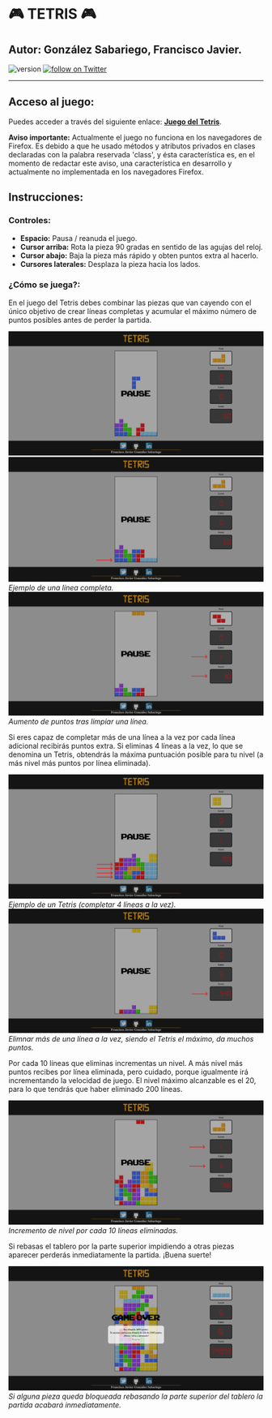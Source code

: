 # :video_game: TETRIS :video_game:
## Autor: González Sabariego, Francisco Javier.

<div style="text-align: left;">
    <img src="https://img.shields.io/badge/version-1.0.0-blue" alt="version">
    <a href="https://twitter.com/intent/follow?screen_name=Fco_Javier_Glez" target="_blank">
        <img src="https://img.shields.io/twitter/follow/Fco_Javier_Glez?style=social&logo=twitter" alt="follow on Twitter">
    </a>
</div>

---

## Acceso al juego:

Puedes acceder a través del siguiente enlace: **[Juego del Tetris](https://fcojavierglez.github.io/tetris_js/)**.

<p style="text-aling: justify;">
    <b>Aviso importante:</b> Actualmente el juego no funciona en los navegadores de Firefox. Es debido a que he usado métodos y atributos privados en clases declaradas con la palabra reservada 'class', y ésta característica es, en el momento de redactar este aviso, una característica en desarrollo y actualmente no implementada en los navegadores Firefox.
</p>

## Instrucciones:

### Controles:

- **Espacio:** Pausa / reanuda el juego.
- **Cursor arriba:** Rota la pieza 90 gradas en sentido de las agujas del reloj.
- **Cursor abajo:** Baja la pieza más rápido y obten puntos extra al hacerlo.
- **Cursores laterales:** Desplaza la pieza hacia los lados.

### ¿Cómo se juega?:

<p style="text-aling: justify;">
    En el juego del Tetris debes combinar las piezas que van cayendo con el único objetivo de crear líneas completas y acumular el máximo número de puntos posibles antes de perder la partida.
</p>

![captura1](img_readme/captura1.png)
![captura2](img_readme/captura2.png)  *Ejemplo de una línea completa.*
![captura3](img_readme/captura3.png)  *Aumento de puntos tras limpiar una línea.*

<p style="text-aling: justify;">
    Si eres capaz de completar más de una línea a la vez por cada línea adicional recibirás puntos extra. Si eliminas 4 líneas a la vez, lo que se denomina un Tetris, obtendrás la máxima puntuación posible para tu nivel (a más nivel más puntos por línea eliminada).
</p>

![captura4](img_readme/captura4.png)  *Ejemplo de un Tetris (completar 4 líneas a la vez).*
![captura5](img_readme/captura5.png)  *Elimnar más de una línea a la vez, siendo el Tetris el máximo, da muchos puntos.*

<p style="text-aling: justify;">
    Por cada 10 líneas que eliminas incrementas un nivel. A más nivel más puntos recibes por línea eliminada, pero cuidado, porque igualmente irá incrementando la velocidad de juego. El nivel máximo alcanzable es el 20, para lo que tendrás que haber eliminado 200 líneas.
</p>

![captura6](img_readme/captura6.png)  *Incremento de nivel por cada 10 líneas eliminadas.*

<p style="text-aling: justify;">
    Si rebasas el tablero por la parte superior impidiendo a otras piezas aparecer perderás inmediatamente la partida. ¡Buena suerte!
</p>

![captura7](img_readme/captura7.png)  *Si alguna pieza queda bloqueada rebasando la parte superior del tablero la partida acabará inmediatamente.*
